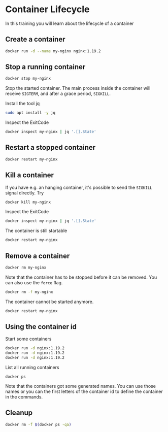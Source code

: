 # Container Lifecycle

In this training you will learn about the lifecycle of a container


## Create a container

```bash
docker run -d --name my-nginx nginx:1.19.2
```

## Stop a running container

```bash
docker stop my-nginx
```

Stop the started container. The main process inside the container will receive `SIGTERM`, and after a grace period, `SIGKILL`.

Install the tool jq
```bash
sudo apt install -y jq
```

Inspect the ExitCode
```bash
docker inspect my-nginx | jq '.[].State'
```

## Restart a stopped container

```bash
docker restart my-nginx
```

## Kill a container

If you have e.g. an hanging container, it's possible to send the `SIGKILL` signal directly. Try
```bash
docker kill my-nginx
```

Inspect the ExitCode
```bash
docker inspect my-nginx | jq '.[].State'
```

The container is still startable
```bash
docker restart my-nginx
```

## Remove a container

```bash
docker rm my-nginx
```
Note that the container has to be stopped before it can be removed. You can also use the `force` flag.

```bash
docker rm -f my-nginx
```

The container cannot be started anymore.

```bash
docker restart my-nginx
```

## Using the container id

Start some containers
```bash
docker run -d nginx:1.19.2
docker run -d nginx:1.19.2
docker run -d nginx:1.19.2
```

List all running containers
```
docker ps
```

Note that the containers got some generated names. You can use those names or you can the first letters of the container id to define the container in the commands.

## Cleanup

```bash
docker rm -f $(docker ps -qa)
```
